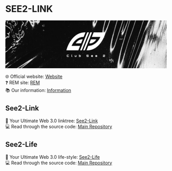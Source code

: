 # SEE2-LINK

![See2-Link-Banner](assets/See2-Link-Banner.png)

:globe_with_meridians: Official website: [Website](https://see2.club)<br/>
:question: REM site: [REM](https://www.see2.club/rem)<br/>
:books: Our information: [Information](https://info.see2.club)

## See2-Link

:microscope: Your Ultimate Web 3.0 linktree: [See2-Link](https://link.see2.club)<br/>
:computer: Read through the source code: [Main Repository](https://github.com/see2-club/see2Link)<br/>

## See2-Life

:microscope: Your Ultimate Web 3.0 life-style: [See2-Life](https://life.see2.club)<br/>
:computer: Read through the source code: [Main Repository](https://github.com/see2-club/see2Life)<br/>
